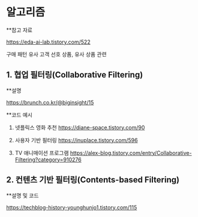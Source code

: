 # 알고리즘 #

**참고 자료

https://eda-ai-lab.tistory.com/522


구매 패턴 유사 고객 선호 상품, 유사 상품 관련

## 1. 협업 필터링(Collaborative Filtering) ##

**설명

https://brunch.co.kr/@biginsight/15

**코드 예시

1) 넷플릭스 영화 추천
https://diane-space.tistory.com/90

2) 사용자 기반 필터링
https://inuplace.tistory.com/596

3) TV 애니매이션 프로그램
https://alex-blog.tistory.com/entry/Collaborative-Filtering?category=910276



## 2. 컨텐츠 기반 필터링(Contents-based Filtering)

**설명 및 코드

https://techblog-history-younghunjo1.tistory.com/115
